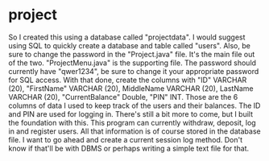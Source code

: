 # project
So I created this using a database called "projectdata". I would suggest using SQL to quickly create a database and table called "users".
Also, be sure to change the password in the "Project.java" file. It's the main file out of the two. "ProjectMenu.java" is the supporting
file. The password should currently have "qwer1234", be sure to change it your appropriate password for SQL access.
With that done, create the columns with "ID" VARCHAR (20), "FirstName" VARCHAR (20), MiddleName VARCHAR (20), LastName VARCHAR (20),
"CurrentBalance" Double, "PIN" INT.
Those are the 6 columns of data I used to keep track of the users and their balances. The ID and PIN are used for logging in.
There's still a bit more to come, but I built the foundation with this. This program can currently withdraw, deposit, log in and register
users. All that information is of course stored in the database file. I want to go ahead and create a current session log method. Don't know
if that'll be with DBMS or perhaps writing a simple text file for that.
